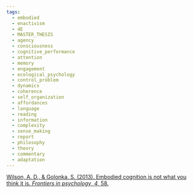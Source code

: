 ```yaml
---
tags:
  - embodied
  - enactivism
  - 4E
  - MASTER_THESIS
  - agency
  - consciousness
  - cognitive_performance
  - attention
  - memory
  - engagement
  - ecological_psychology
  - control_problem
  - dynamics
  - coherence
  - self_organization
  - affordances
  - language
  - reading
  - information
  - complexity
  - sense_making
  - report
  - philosophy
  - theory
  - commentary
  - adaptation
---
```


[Wilson, A. D., & Golonka, S. (2013). Embodied cognition is not what you think it is. _Frontiers in psychology_, _4_, 58.](https://www.frontiersin.org/journals/psychology/articles/10.3389/fpsyg.2013.00058/full)